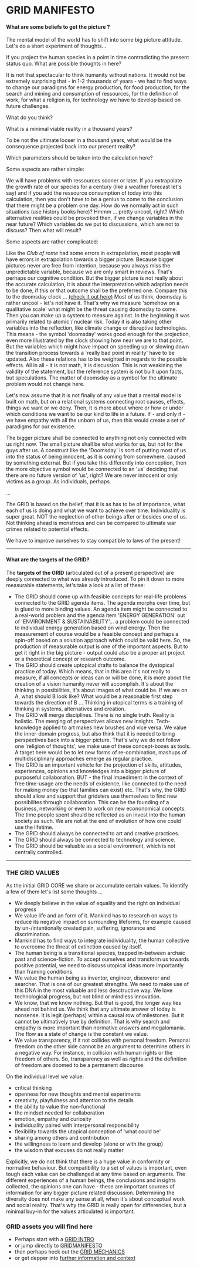 # GRID MANIFESTO #



#### What are some beliefs to get the picture ? ####

The mental model of the world has to shift into some big picture attitude.
Let's do a short experiment of thoughts... 

If you project the human species in a point in time contradicting the present status quo. What are possible thoughts in here?

It is not that spectacular to think humanity without nations.
It would not be extremely surprising that - in 1-2 thousands of years - we had to find ways to change our paradigms for energy production, for food production, for the search and mining and consumption of ressources, for the definition of work, for what a religion is, for technology we have to develop based on future challenges. 

What do you think?

What is a minimal viable reality in a thousand years?

To be not the ultimate looser in a thousand years, what would be the consequence projected back into our present reality?

Which parameters should be taken into the calculation here?

Some aspects are rather simple:

We will have problems with ressources sooner or later. If you extrapolate the growth rate of our species for a century (like a weather forecast let's say) and if you add the ressource consumption of today into this calculation, then you don't have to be a genius to come to the conclusion that there might be a problem one day. How do we normally act in such situations (use history books here)? Hmmm ... pretty uncool, right? Which alternative realities could be provoked then, if we change variables in the near future? Which variables do we put to discussions, which are not to discuss? Then what will result?

Some aspects are rather complicated:

Like the *Club of rome* had some errors in extrapolation, most people will have errors in extrapolation towards a bigger picture. Because bigger pictures never are free from intention, because you always miss the unpredictable variable, because we are only smart in reviews. That's perhaps our cognitive condition. But the bigger picture is not really about the accurate calculation, it is about the interpretation which adaption needs to be done, if this or that outcome shall be the preferred one. Compare this to the doomsday clock ...  [(check it out here)](https://thebulletin.org/doomsday-clock/) Most of us think, doomsday is rather uncool - let's not have it. That's why we measure 'somehow on a qualitative scale' what might be the threat causing doomsday to come. Then you can make up a system to measure against. In the beginning it was primarily related to atomic / nuclear risk. Today it is also taking other variables into the reflection, like climate change or disruptive technologies. This means - the symbol 'doomsday' works good enough for the projection, even more illustrated by the clock showing how near we are to that point. But the variables which might have impact on speeding up or slowing down the transition process towards a 'really bad point in reality' have to be updated. Also these relations has to be weighted in regards to the possible effects. All in all - it is not math, it is discussion. This is not weakining the validity of the statement, but the reference system is not built upon facts, but speculations. The matter of doomsday as a symbol for the ultimate problem would not change here. 

Let's now assume that it is not finally of any value that a mental model is built on math, but on a relational systems connecting root causes, effects, things we want or we deny. Then, it is more about where or how or under which conditions we want to be our kind to life in a future. If - and only if - we have empathy with all the unborn of us, then this would create a set of paradigms for our existence.

The bigger picture shall be connected to anything not only connected with us right now. The small picture shall be what works for us, but not for the guys after us. A construct like the 'Doomsday' is sort of putting most of us into the status of being innocent, as it is coming from somewhere, caused by something external. But if you take this differently into conception, then the more objective symbol would be connected to an 'us' deciding that there are no future version of 'us', right? We are never innocent or only victims as a group. As individuals, perhaps.

...

The GRID is based on the belief, that it is as has to be of importance, what each of us is doing and what we want to achieve over time.
Individuality is super great. NOT the neglection of other beings after or besides one of us. Not thinking ahead is monstrous and can be compared to ultimate war crimes related to potential effects. 

We have to improve ourselves to stay compatible to laws of the present!

____________

#### What are the targets of the GRID? ####

The **targets of the GRID** (articulated out of a present perspective) are deeply connected to what was already introduced. To pin it down to more measurable statements, let's take a look at a list of these:

- The GRID should come up with feasible concepts for real-life problems connected to the GRID agenda items. The agenda morphs over time, but is glued to more binding values. An agenda item might be connected to a real-world problem and the agenda item 'ENERGY GENERATION' out of 'ENVIRONMENT & SUSTAINABILITY'... a problem could be connected to individual energy generation based on wind energy. Then the measurement of course would be a feasible concept and perhaps a spin-off based on a solution approach which could be valid here. So, the production of measurable output is one of the important aspects. But to get it right in the big picture - output could also be a proper art project or a theoretical concept or research outcome.
- The GRID should create uptopical drafts to balance the dystopical practice of today. Which means, that in this area it's not really to measure, if all concepts or ideas can or will be done, it is more about the creation of a vision humanity never will accomplish. It's about the thinking in possibilities, it's about images of what could be. If we are on A, what should B look like? What would be a reasonable first step towards the direction of B ... Thinking in utopical terms is a training of thinking in systems, alternatives and creation.
- The GRID will merge disciplines. There is no single truth. Reality is holistic. The merging of perspectives allows new insights. Tech-knowledge applied to art makes new brushes and vice versa. We value the inner-domain progress, but also think that it is needed to bring perspectives back into a bigger picture. That's why we do not follow one 'religion of thoughts', we make use of these concept-boxes as tools. A target here would be to let new forms of re-combination, mashups of multidisciplinary approaches emerge as regular practice.
- The GRID is an important vehicle for the projection of skills, attitudes, experiences, opinions and knowledges into a bigger picture of purposeful collaboration. BUT - the final impediment in the context of free time-usage are the needs of existence, like connected to the need for making money (so that families can exist) etc. That's why, the GRID should allow and support that gridsters use themselves to find new possibilites through collaboration. This can be the founding of a business, networking or even to work on new econonomical concepts. The time people spent should be reflected as an invest into the human society as such. We are not at the end of evolution of how one could use the lifetime.
- The GRID should always be connected to art and creative practices. 
- The GRID should always be connected to technology and science.
- The GRID should be valuable as a social environment, which is not centrally controlled.


____________

### THE GRID VALUES ###

As the initial GRID CORE we share or accumulate certain values.
To identify a few of them let's list some thoughts ...

* We deeply believe in the value of equality and the right on individual progress
* We value life and an form of it. Mankind has to research on ways to reduce its negative impact on surrounding lifeforms, for example caused by un-/intentionally created pain, suffering, ignorance and discrimination.
* Mankind has to find ways to integrate individuality, the human collective to overcome the threat of extinction caused by itself.
* The human being is a transitional species, trapped in-between archaic past and science-fiction. To accept ourselves and transform us towards positive potential, we need to discuss utopical ideas more importantly than framing conditions.
* We value the human being as inventor, engineer, discoverer and searcher. That is one of our greatest strengths. We need to make use of this DNA in the most valuable and less desctructive way. We love technological progress, but not blind or mindless innovation.
* We know, that we know nothing. But that is good, the longer way lies ahead not behind us. We think that any ultimate answer of today is nonsense. It is legit (perhaps) within a causal row of milestones. But it cannot be ultimatively true by definition. That is why search and empathy is more important than normative answers and megalomania. The flow as a state of change is the constant we value.
* We value transparency, if it not collides with personal freedom. Personal freedom on the other side cannot be an argument to determine others in a negative way. For instance, in collision with human rights or the freedom of others. So, transparency as well as rights and the definition of freedom are doomed to be a permanent discourse. 

On the individual level we value:

* critical thinking
* openness for new thoughts and mental experiments
* creativity, playfulness and attention to the details
* the ability to value the non-functional
* the mindset needed for collaboration
* emotion, empathy and curiosity
* individuality paired with interpersonal responsibility
* flexibility towards the utopical conception of 'what could be'
* sharing among others and contribution
* the willingness to learn and develop (alone or with the group)
* the wisdom that excuses do not really matter


Explicitly, we do not think that there is a huge value in conformity or normative behaviour. But compatibility to a set of values is important, even tough each value can be challenged at any time based on arguments. The different experiences of a human beings, the conclusions and insights collected, the opinions one can have - these are important sources of information for any bigger picture related discussion. Determining the diversity does not make any sense at all, when it's about conceptual work and social reality. That's why the GRID is really open for differencies, but a minimal buy-in for the values articulated is important. 




### GRID assets you will find here ###

* Perhaps start with a [GRID INTRO](./GRIDINTRO.md)
* or jump directly to [GRIDMANIFESTO](./GRIDMANIFESTO.md)
* then perhaps heck out the [GRID MECHANICS](./GRIDMECHANICS.md)
* or get depper into [further information and context](./GRIDFURTHERREAD.md)



